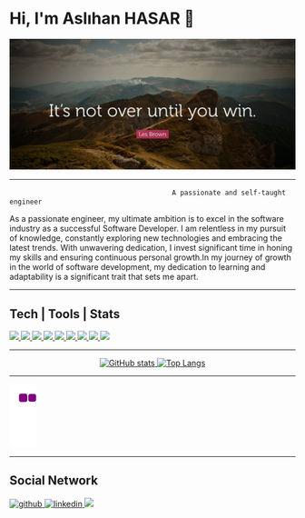 # Hi, I'm Aslıhan HASAR 👋 

![](pictures/image.jpg)

---

                                            A passionate and self-taught engineer
<p>
As a passionate engineer, my ultimate ambition is to excel in the software industry as a successful Software Developer. I am relentless in my pursuit of knowledge, constantly exploring new technologies and embracing the latest trends. With unwavering dedication, I invest significant time in honing my skills and ensuring continuous personal growth.In my journey of growth in the world of software development, my dedication to learning and adaptability is a significant trait that sets me apart.
</p>

---

## Tech | Tools | Stats

<p align='left'>
    <a href=''>
        <img src='https://img.shields.io/badge/Java-ED8B00?style=for-the-badge&logo=java&logoColor=white'/>
    </a> 
    <a href=''>
        <img src='https://img.shields.io/badge/Spring-6DB33F?style=for-the-badge&logo=spring&logoColor=white'/>
    </a>   
     <a href=''>
        <img src='https://img.shields.io/badge/PostgreSQL-316192?style=for-the-badge&logo=postgresql&logoColor=white'/>
    </a>    
    <a href=''>
        <img src='https://img.shields.io/badge/MySQL-00000F?style=for-the-badge&logo=mysql&logoColor=white'/>
    </a>  
    <a href=''>
        <img src='https://img.shields.io/badge/HTML5-E34F26?style=for-the-badge&logo=html5&logoColor=white'/>
    </a>
    <a href=''>
        <img src='https://img.shields.io/badge/CSS3-1572B6?style=for-the-badge&logo=css3&logoColor=white'/>
    </a>   
    <a href=''>
        <img src='https://img.shields.io/badge/JavaScript-323330?style=for-the-badge&logo=javascript&logoColor=F7DF1E'/>
    </a>  
    <a href=''>
        <img src='https://img.shields.io/badge/TypeScript-3178C6?style=for-the-badge&logo=typescript&logoColor=white'/>
    </a> 
    <a href=''>
        <img src='https://img.shields.io/badge/AngularJS-E23237?style=for-the-badge&logo=angularjs&logoColor=white'/>
    </a>   
</p>

---

<p  align="center">
    <a href="https://github.com/anuraghazra/github-readme-stats">
      <img  src="https://github-readme-stats.vercel.app/api?username=aslihanhasar&hide=prs&theme=gruvbox&show_icons=true&&cache_seconds=1900&count_private=true" alt="GitHub stats" height="140" >  
    </a>
    <a href="https://github.com/anuraghazra/github-readme-stats">
      <img src="https://github-readme-stats.vercel.app/api/top-langs/?username=aslihanhasar&theme=gruvbox&layout=compact&langs_count=8" alt="Top Langs" height="190">
    </a>
</p>

---

![Snake Eating away my contributions](https://github.com/aslihanhasar/aslihanhasar/blob/output/github-contribution-grid-snake.gif)

---

<h2 align='left'> Social Network </h2>
<p align="left">
    <a href="https://github.com/aslihanhasar">
        <img src='https://img.shields.io/badge/GitHub-100000?style=for-the-badge&logo=github&logoColor=white' alt='github' height='30'>
    </a>
    <a href="https://www.linkedin.com/in/asl%C4%B1hanhasar/">
        <img src=https://img.shields.io/badge/LinkedIn-0077B5?style=for-the-badge&logo=linkedin&logoColor=white' alt='linkedin' height='30'>
    </a>
    <a href='' target="_blank">
        <img src='https://img.shields.io/badge/Medium-12100E?style=for-the-badge&logo=medium&logoColor=white' />
    </a>
</p>




 